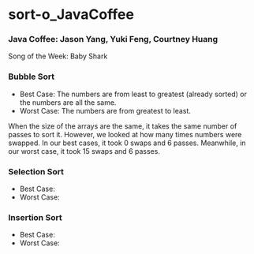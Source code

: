 # sort-o_JavaCoffee
### Java Coffee: Jason Yang, Yuki Feng, Courtney Huang
Song of the Week: Baby Shark

### Bubble Sort
  * Best Case: The numbers are from least to greatest (already sorted) or the numbers are all the same.
  * Worst Case: The numbers are from greatest to least.

When the size of the arrays are the same, it takes the same number of passes to
sort it. However, we looked at how many times numbers were swapped. In our best
cases, it took 0 swaps and 6 passes. Meanwhile, in our worst case, it took 15 swaps
and 6 passes.

### Selection Sort
  * Best Case:
  * Worst Case:

### Insertion Sort
  * Best Case:
  * Worst Case:
